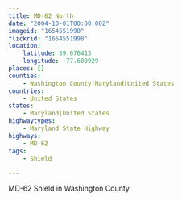 ```yaml
---
title: MD-62 North
date: "2004-10-01T00:00:00Z"
imageid: "1654551998"
flickrid: "1654551998"
location:
    latitude: 39.676413
    longitude: -77.609929
places: []
counties:
    - Washington County|Maryland|United States
countries:
    - United States
states:
    - Maryland|United States
highwaytypes:
    - Maryland State Highway
highways:
    - MD-62
tags:
    - Shield

---
```

MD-62 Shield in Washington County